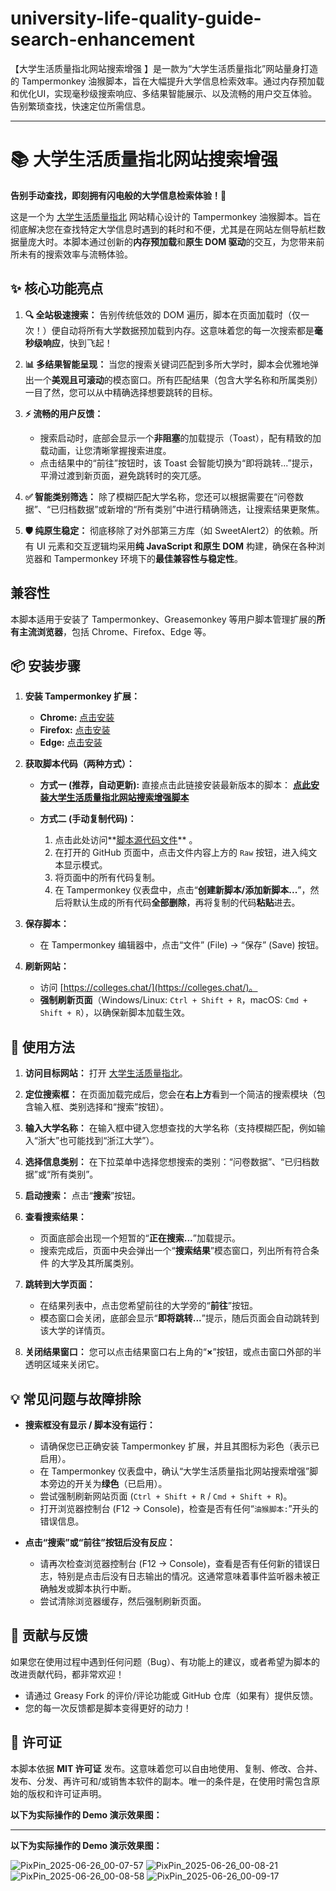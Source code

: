 # university-life-quality-guide-search-enhancement
【大学生活质量指北网站搜索增强 】是一款为“大学生活质量指北”网站量身打造的 Tampermonkey 油猴脚本，旨在大幅提升大学信息检索效率。通过内存预加载和优化UI，实现毫秒级搜索响应、多结果智能展示、以及流畅的用户交互体验。告别繁琐查找，快速定位所需信息。

-----

# 📚 大学生活质量指北网站搜索增强

**告别手动查找，即刻拥有闪电般的大学信息检索体验！🚀**

这是一个为 [大学生活质量指北](https://colleges.chat/) 网站精心设计的 Tampermonkey 油猴脚本。旨在彻底解决您在查找特定大学信息时遇到的耗时和不便，尤其是在网站左侧导航栏数据量庞大时。本脚本通过创新的**内存预加载**和**原生 DOM 驱动**的交互，为您带来前所未有的搜索效率与流畅体验。

## ✨ 核心功能亮点

1.  **🔍 全站极速搜索：** 告别传统低效的 DOM 遍历，脚本在页面加载时（仅一次！）便自动将所有大学数据预加载到内存。这意味着您的每一次搜索都是**毫秒级响应**，快到飞起！

2.  **📊 多结果智能呈现：** 当您的搜索关键词匹配到多所大学时，脚本会优雅地弹出一个**美观且可滚动**的模态窗口。所有匹配结果（包含大学名称和所属类别）一目了然，您可以从中精确选择想要跳转的目标。

3.  **⚡️ 流畅的用户反馈：**

      * 搜索启动时，底部会显示一个**非阻塞**的加载提示（Toast），配有精致的加载动画，让您清晰掌握搜索进度。
      * 点击结果中的“前往”按钮时，该 Toast 会智能切换为“即将跳转...”提示，平滑过渡到新页面，避免跳转时的突兀感。

4.  **✅ 智能类别筛选：** 除了模糊匹配大学名称，您还可以根据需要在“问卷数据”、“已归档数据”或新增的“所有类别”中进行精确筛选，让搜索结果更聚焦。

5.  **🛡️ 纯原生稳定：** 彻底移除了对外部第三方库（如 SweetAlert2）的依赖。所有 UI 元素和交互逻辑均采用**纯 JavaScript 和原生 DOM** 构建，确保在各种浏览器和 Tampermonkey 环境下的**最佳兼容性与稳定性**。

## 兼容性

本脚本适用于安装了 Tampermonkey、Greasemonkey 等用户脚本管理扩展的**所有主流浏览器**，包括 Chrome、Firefox、Edge 等。

## 📦 安装步骤

1.  **安装 Tampermonkey 扩展：**

      * **Chrome:** [点击安装](https://chrome.google.com/webstore/detail/tampermonkey/dhdgffkkebhmkfjojejmpbldmpobfkfo)
      * **Firefox:** [点击安装](https://addons.mozilla.org/zh-CN/firefox/addon/tampermonkey/)
      * **Edge:** [点击安装](https://www.google.com/search?q=https://microsoftedge.microsoft.com/addons/detail/tampermonkey/iikmkjmpbldldcalohfklkllfgjnnlse)

2.  **获取脚本代码（两种方式）：**

      * **方式一 (推荐，自动更新):**
        直接点击此链接安装最新版本的脚本：
        **[点此安装大学生活质量指北网站搜索增强脚本](https://greasyfork.org/en/scripts/540757-%E5%A4%A7%E5%AD%A6%E7%94%9F%E6%B4%BB%E8%B4%A8%E9%87%8F%E6%8C%87%E5%8C%97%E7%BD%91%E7%AB%99%E6%90%9C%E7%B4%A2%E5%A2%9E%E5%BC%BA-%E6%9C%80%E7%BB%88%E4%BF%AE%E5%A4%8D%E7%89%88/code)**
        

      * **方式二 (手动复制代码)：**

        1.  点击此处访问\*\*[脚本源代码文件](https://github.com/Endotched/university-life-quality-guide-search-enhancement/blob/main/.user.js)\*\* 。
        2.  在打开的 GitHub 页面中，点击文件内容上方的 `Raw` 按钮，进入纯文本显示模式。
        3.  将页面中的所有代码复制。
        4.  在 Tampermonkey 仪表盘中，点击“**创建新脚本/添加新脚本...**”，然后将默认生成的所有代码**全部删除**，再将复制的代码**粘贴**进去。

3.  **保存脚本：**

      * 在 Tampermonkey 编辑器中，点击“文件” (File) -\> “保存” (Save) 按钮。

4.  **刷新网站：**

      * 访问 [https://colleges.chat/](https://colleges.chat/)。
      * **强制刷新页面**（Windows/Linux: `Ctrl + Shift + R`，macOS: `Cmd + Shift + R`），以确保新脚本加载生效。

## 🚀 使用方法

1.  **访问目标网站：** 打开 [大学生活质量指北](https://colleges.chat/)。

2.  **定位搜索框：** 在页面加载完成后，您会在**右上方**看到一个简洁的搜索模块（包含输入框、类别选择和“搜索”按钮）。

3.  **输入大学名称：** 在输入框中键入您想查找的大学名称（支持模糊匹配，例如输入“浙大”也可能找到“浙江大学”）。

4.  **选择信息类别：** 在下拉菜单中选择您想搜索的类别：“问卷数据”、“已归档数据”或“所有类别”。

5.  **启动搜索：** 点击“**搜索**”按钮。

6.  **查看搜索结果：**

      * 页面底部会出现一个短暂的“**正在搜索...**”加载提示。
      * 搜索完成后，页面中央会弹出一个“**搜索结果**”模态窗口，列出所有符合条件 的大学及其所属类别。

7.  **跳转到大学页面：**

      * 在结果列表中，点击您希望前往的大学旁的“**前往**”按钮。
      * 模态窗口会关闭，底部会显示“**即将跳转...**”提示，随后页面会自动跳转到该大学的详情页。

8.  **关闭结果窗口：** 您可以点击结果窗口右上角的“**×**”按钮，或点击窗口外部的半透明区域来关闭它。

## 💡 常见问题与故障排除

  * **搜索框没有显示 / 脚本没有运行：**

      * 请确保您已正确安装 Tampermonkey 扩展，并且其图标为彩色（表示已启用）。
      * 在 Tampermonkey 仪表盘中，确认“大学生活质量指北网站搜索增强”脚本旁边的开关为**绿色**（已启用）。
      * 尝试强制刷新网站页面 (`Ctrl + Shift + R` / `Cmd + Shift + R`)。
      * 打开浏览器控制台 (F12 -\> Console)，检查是否有任何“`油猴脚本:`”开头的错误信息。

  * **点击“搜索”或“前往”按钮后没有反应：**

      * 请再次检查浏览器控制台 (F12 -\> Console)，查看是否有任何新的错误日志，特别是点击后没有日志输出的情况。这通常意味着事件监听器未被正确触发或脚本执行中断。
      * 尝试清除浏览器缓存，然后强制刷新页面。

## 💖 贡献与反馈

如果您在使用过程中遇到任何问题（Bug）、有功能上的建议，或者希望为脚本的改进贡献代码，都非常欢迎！

  * 请通过 Greasy Fork 的评价/评论功能或 GitHub 仓库（如果有）提供反馈。
  * 您的每一次反馈都是脚本变得更好的动力！

## 📜 许可证

本脚本依据 **MIT 许可证** 发布。这意味着您可以自由地使用、复制、修改、合并、发布、分发、再许可和/或销售本软件的副本。唯一的条件是，在使用时需包含原始的版权和许可证声明。

**以下为实际操作的 Demo 演示效果图：**

-----

**以下为实际操作的 Demo 演示效果图：**

![PixPin_2025-06-26_00-07-57](https://github.com/user-attachments/assets/ac65668d-43b8-47b1-a601-1f49d2814786)
![PixPin_2025-06-26_00-08-21](https://github.com/user-attachments/assets/9feb23cf-51f0-4d96-83ae-6b33d00e87ac)
![PixPin_2025-06-26_00-08-58](https://github.com/user-attachments/assets/6ae688da-e523-42fa-862f-8f3576952560)
![PixPin_2025-06-26_00-09-17](https://github.com/user-attachments/assets/7df9f675-1d27-487a-8235-fcc32db43d66)
